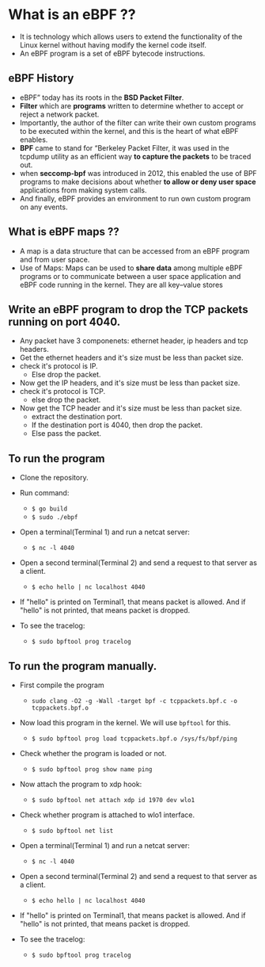# What is an eBPF ??

- It is technology which allows users to extend the functionality of the Linux kernel without having modify the kernel code itself.
- An eBPF program is a set of eBPF bytecode instructions.

## eBPF History

- eBPF” today has its roots in the **BSD Packet Filter**.
- **Filter** which are **programs** written to determine whether to accept or reject a network
packet.
- Importantly, the author of the filter can write their own custom programs to be executed within the kernel, and this is the heart of what eBPF enables.
- **BPF** came to stand for “Berkeley Packet Filter, it was used in the tcpdump utility as an efficient way **to capture the packets** to be traced out.
- when **seccomp-bpf** was introduced in 2012, this enabled the use of BPF programs to make decisions about whether **to allow or deny user space** applications from making system calls.
- And finally, eBPF provides an environment to run own custom program on any events.

## What is eBPF maps ??

- A map is a data structure that can be accessed from an eBPF program and from user
space.
- Use of Maps:
    Maps can be used to **share data** among multiple eBPF programs or to communicate between a user space application and eBPF code running in the kernel.
    They are all key–value stores

## Write an eBPF program to drop the TCP packets running on port 4040.

- Any packet have 3 componenets: ethernet header, ip headers and tcp headers.
- Get the ethernet headers and it's size must be less than packet size.
- check it's protocol is IP.
  - Else drop the packet.
- Now get the IP headers, and it's size must be less than packet size.
- check it's protocol is TCP.
  - else drop the packet.
- Now get the TCP header and it's size must be less than packet size.
  - extract the destination port. 
  - If the destination port is 4040, then drop the packet.
  - Else pass the packet.

## To run the program

- Clone the repository.
- Run command:
  - `$ go build`
  - `$ sudo ./ebpf`
- Open a terminal(Terminal 1) and run a netcat server:
  - `$ nc -l 4040`
- Open a second terminal(Terminal 2) and send a request to that server as a client.
  - `$ echo hello | nc localhost 4040`
- If "hello" is printed on Terminal1, that means packet is allowed. And if "hello" is not printed, that means packet is dropped.

- To see the tracelog:
  - `$ sudo bpftool prog tracelog`

## To run the program manually.

- First compile the program
  - `sudo clang -O2 -g -Wall -target bpf -c tcppackets.bpf.c -o tcppackets.bpf.o`
- Now load this program in the kernel. We will use `bpftool` for this.
  - `$ sudo bpftool prog load tcppackets.bpf.o /sys/fs/bpf/ping`
- Check whether the program is loaded or not.
  - `$ sudo bpftool prog show name ping`
- Now attach the program to xdp hook:
  - `$ sudo bpftool net attach xdp id 1970 dev wlo1`
- Check whether program is attached to wlo1 interface.
  - `$ sudo bpftool net list`
- Open a terminal(Terminal 1) and run a netcat server:
  - `$ nc -l 4040`
- Open a second terminal(Terminal 2) and send a request to that server as a client.
  - `$ echo hello | nc localhost 4040`
- If "hello" is printed on Terminal1, that means packet is allowed. And if "hello" is not printed, that means packet is dropped.

- To see the tracelog:
  - `$ sudo bpftool prog tracelog`
